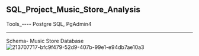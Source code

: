 
SQL_Project_Music_Store_Analysis
----------------------------------------------------------
Tools_----
Postgre SQL,
PgAdmin4

--------------------------------------------------------
Schema- Music Store Database
![213707717-bfc9f479-52d9-407b-99e1-e94db7ae10a3](https://github.com/user-attachments/assets/74de0f4d-5c4d-4707-8e39-3a3d5546550c)
